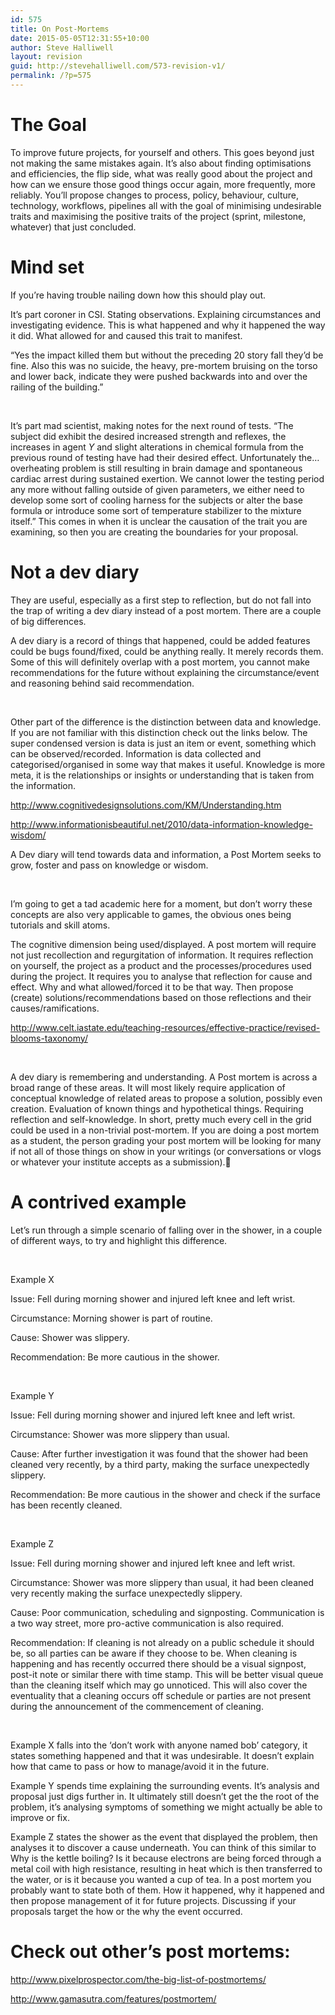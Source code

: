 ```yaml
---
id: 575
title: On Post-Mortems
date: 2015-05-05T12:31:55+10:00
author: Steve Halliwell
layout: revision
guid: http://stevehalliwell.com/573-revision-v1/
permalink: /?p=575
---
```

# The Goal

To improve future projects, for yourself and others. This goes beyond just not making the same mistakes again. It’s also about finding optimisations and efficiencies, the flip side, what was really good about the project and how can we ensure those good things occur again, more frequently, more reliably. You’ll propose changes to process, policy, behaviour, culture, technology, workflows, pipelines all with the goal of minimising undesirable traits and maximising the positive traits of the project (sprint, milestone, whatever) that just concluded.

# Mind set

If you’re having trouble nailing down how this should play out.

It’s part coroner in CSI. Stating observations. Explaining circumstances and investigating evidence. This is what happened and why it happened the way it did. What allowed for and caused this trait to manifest.

“Yes the impact killed them but without the preceding 20 story fall they’d be fine. Also this was no suicide, the heavy, pre-mortem bruising on the torso and lower back, indicate they were pushed backwards into and over the railing of the building.”

&nbsp;

It’s part mad scientist, making notes for the next round of tests. “The subject did exhibit the desired increased strength and reflexes, the increases in agent _Y_ and slight alterations in chemical formula from the previous round of testing have had their desired effect. Unfortunately the… overheating problem is still resulting in brain damage and spontaneous cardiac arrest during sustained exertion. We cannot lower the testing period any more without falling outside of given parameters, we either need to develop some sort of cooling harness for the subjects or alter the base formula or introduce some sort of temperature stabilizer to the mixture itself.” This comes in when it is unclear the causation of the trait you are examining, so then you are creating the boundaries for your proposal.

# Not a dev diary

They are useful, especially as a first step to reflection, but do not fall into the trap of writing a dev diary instead of a post mortem. There are a couple of big differences.

A dev diary is a record of things that happened, could be added features could be bugs found/fixed, could be anything really. It merely records them. Some of this will definitely overlap with a post mortem, you cannot make recommendations for the future without explaining the circumstance/event and reasoning behind said recommendation.

&nbsp;

Other part of the difference is the distinction between data and knowledge. If you are not familiar with this distinction check out the links below. The super condensed version is data is just an item or event, something which can be observed/recorded. Information is data collected and categorised/organised in some way that makes it useful. Knowledge is more meta, it is the relationships or insights or understanding that is taken from the information.

<http://www.cognitivedesignsolutions.com/KM/Understanding.htm>

<http://www.informationisbeautiful.net/2010/data-information-knowledge-wisdom/>

A Dev diary will tend towards data and information, a Post Mortem seeks to grow, foster and pass on knowledge or wisdom.

&nbsp;

I’m going to get a tad academic here for a moment, but don’t worry these concepts are also very applicable to games, the obvious ones being tutorials and skill atoms.

The cognitive dimension being used/displayed. A post mortem will require not just recollection and regurgitation of information. It requires reflection on yourself, the project as a product and the processes/procedures used during the project. It requires you to analyse that reflection for cause and effect. Why and what allowed/forced it to be that way. Then propose (create) solutions/recommendations based on those reflections and their causes/ramifications.

<http://www.celt.iastate.edu/teaching-resources/effective-practice/revised-blooms-taxonomy/>

&nbsp;

A dev diary is remembering and understanding. A Post mortem is across a broad range of these areas. It will most likely require application of conceptual knowledge of related areas to propose a solution, possibly even creation. Evaluation of known things and hypothetical things. Requiring reflection and self-knowledge. In short, pretty much every cell in the grid could be used in a non-trivial post-mortem. If you are doing a post mortem as a student, the person grading your post mortem will be looking for many if not all of those things on show in your writings (or conversations or vlogs or whatever your institute accepts as a submission).

# A contrived example

Let’s run through a simple scenario of falling over in the shower, in a couple of different ways, to try and highlight this difference.

&nbsp;

Example X

Issue: Fell during morning shower and injured left knee and left wrist.

Circumstance: Morning shower is part of routine.

Cause: Shower was slippery.

Recommendation: Be more cautious in the shower.

&nbsp;

Example Y

Issue: Fell during morning shower and injured left knee and left wrist.

Circumstance: Shower was more slippery than usual.

Cause: After further investigation it was found that the shower had been cleaned very recently, by a third party, making the surface unexpectedly slippery.

Recommendation: Be more cautious in the shower and check if the surface has been recently cleaned.

&nbsp;

Example Z

Issue: Fell during morning shower and injured left knee and left wrist.

Circumstance: Shower was more slippery than usual, it had been cleaned very recently making the surface unexpectedly slippery.

Cause: Poor communication, scheduling and signposting. Communication is a two way street, more pro-active communication is also required.

Recommendation: If cleaning is not already on a public schedule it should be, so all parties can be aware if they choose to be. When cleaning is happening and has recently occurred there should be a visual signpost, post-it note or similar there with time stamp. This will be better visual queue than the cleaning itself which may go unnoticed. This will also cover the eventuality that a cleaning occurs off schedule or parties are not present during the announcement of the commencement of cleaning.

&nbsp;

Example X falls into the ‘don’t work with anyone named bob’ category, it states something happened and that it was undesirable. It doesn’t explain how that came to pass or how to manage/avoid it in the future.

Example Y spends time explaining the surrounding events. It’s analysis and proposal just digs further in. It ultimately still doesn’t get the the root of the problem, it’s analysing symptoms of something we might actually be able to improve or fix.

Example Z states the shower as the event that displayed the problem, then analyses it to discover a cause underneath. You can think of this similar to Why is the kettle boiling? Is it because electrons are being forced through a metal coil with high resistance, resulting in heat which is then transferred to the water, or is it because you wanted a cup of tea. In a post mortem you probably want to state both of them. How it happened, why it happened and then propose management of it for future projects. Discussing if your proposals target the how or the why the event occurred.

# Check out other&#8217;s post mortems:

<http://www.pixelprospector.com/the-big-list-of-postmortems/>

<http://www.gamasutra.com/features/postmortem/>